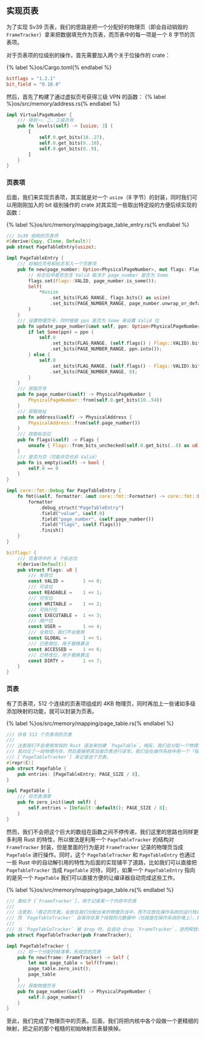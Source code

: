 ## 实现页表

为了实现 Sv39 页表，我们的思路是把一个分配好的物理页（即会自动销毁的 `FrameTracker`）拿来把数据填充作为页表，而页表中的每一项是一个 8 字节的页表项。

对于页表项的位级别的操作，首先需要加入两个关于位操作的 crate：

{% label %}os/Cargo.toml{% endlabel %}
```toml
bitflags = "1.2.1"
bit_field = "0.10.0"
```

然后，首先了构建了通过虚拟页号获得三级 VPN 的函数：
{% label %}os/src/memory/address.rs{% endlabel %}

```rust
impl VirtualPageNumber {
    /// 得到一、二、三级页号
    pub fn levels(self) -> [usize; 3] {
        [
            self.0.get_bits(18..27),
            self.0.get_bits(9..18),
            self.0.get_bits(0..9),
        ]
    }
}
```

### 页表项

后面，我们来实现页表项，其实就是对一个 `usize`（8 字节）的封装，同时我们可以用刚刚加入的 bit 级别操作的 crate 对其实现一些取出特定段的方便后续实现的函数：

{% label %}os/src/memory/mapping/page_table_entry.rs{% endlabel %}
```rust
/// Sv39 结构的页表项
#[derive(Copy, Clone, Default)]
pub struct PageTableEntry(usize);

impl PageTableEntry {
    /// 将相应页号和标志写入一个页表项
    pub fn new(page_number: Option<PhysicalPageNumber>, mut flags: Flags) -> Self {
        // 标志位中是否包含 Valid 取决于 page_number 是否为 Some
        flags.set(Flags::VALID, page_number.is_some());
        Self(
            *0usize
                .set_bits(FLAG_RANGE, flags.bits() as usize)
                .set_bits(PAGE_NUMBER_RANGE, page_number.unwrap_or_default().into()),
        )
    }
    /// 设置物理页号，同时根据 ppn 是否为 Some 来设置 Valid 位
    pub fn update_page_number(&mut self, ppn: Option<PhysicalPageNumber>) {
        if let Some(ppn) = ppn {
            self.0
                .set_bits(FLAG_RANGE, (self.flags() | Flags::VALID).bits() as usize)
                .set_bits(PAGE_NUMBER_RANGE, ppn.into());
        } else {
            self.0
                .set_bits(FLAG_RANGE, (self.flags() - Flags::VALID).bits() as usize)
                .set_bits(PAGE_NUMBER_RANGE, 0);
        }
    }
    /// 获取页号
    pub fn page_number(&self) -> PhysicalPageNumber {
        PhysicalPageNumber::from(self.0.get_bits(10..54))
    }
    /// 获取地址
    pub fn address(&self) -> PhysicalAddress {
        PhysicalAddress::from(self.page_number())
    }
    /// 获取标志位
    pub fn flags(&self) -> Flags {
        unsafe { Flags::from_bits_unchecked(self.0.get_bits(..8) as u8) }
    }
    /// 是否为空（可能非空也非 Valid）
    pub fn is_empty(&self) -> bool {
        self.0 == 0
    }
}

impl core::fmt::Debug for PageTableEntry {
    fn fmt(&self, formatter: &mut core::fmt::Formatter) -> core::fmt::Result {
        formatter
            .debug_struct("PageTableEntry")
            .field("value", &self.0)
            .field("page_number", &self.page_number())
            .field("flags", &self.flags())
            .finish()
    }
}

bitflags! {
    /// 页表项中的 8 个标志位
    #[derive(Default)]
    pub struct Flags: u8 {
        /// 有效位
        const VALID =       1 << 0;
        /// 可读位
        const READABLE =    1 << 1;
        /// 可写位
        const WRITABLE =    1 << 2;
        /// 可执行位
        const EXECUTABLE =  1 << 3;
        /// 用户位
        const USER =        1 << 4;
        /// 全局位，我们不会使用
        const GLOBAL =      1 << 5;
        /// 已使用位，用于替换算法
        const ACCESSED =    1 << 6;
        /// 已修改位，用于替换算法
        const DIRTY =       1 << 7;
    }
}
```

### 页表

有了页表项，512 个连续的页表项组成的 4KB 物理页，同时再加上一些诸如多级添加映射的功能，就可以封装为页表。

{% label %}os/src/memory/mapping/page_table.rs{% endlabel %}
```rust
/// 存有 512 个页表项的页表
///
/// 注意我们不会使用常规的 Rust 语法来创建 `PageTable`。相反，我们会分配一个物理页，
/// 其对应了一段物理内存，然后直接把其当做页表进行读写。我们会在操作系统中用一个「指针」
/// [`PageTableTracker`] 来记录这个页表。
#[repr(C)]
pub struct PageTable {
    pub entries: [PageTableEntry; PAGE_SIZE / 8],
}

impl PageTable {
    /// 将页表清零
    pub fn zero_init(&mut self) {
        self.entries = [Default::default(); PAGE_SIZE / 8];
    }
}
```

然而，我们不会把这个巨大的数组在函数之间不停传递，我们这里的思路也同样更多利用 Rust 的特性，所以做法是利用一个 `PageTableTracker` 的结构对 `FrameTracker` 封装，但是里面的行为是对 `FrameTracker` 记录的物理页当成 `PageTable` 进行操作。同时，这个 `PageTableTracker` 和 `PageTableEntry` 也通过一些 Rust 中的自动解引用的特性为后面的实现铺平了道路，比如我们可以直接把 `PageTableTracker` 当成 `PageTable` 对待，同时，如果一个 `PageTableEntry` 指向的是另一个 `PageTable` 我们可以直接方便的让编译器自动完成这些工作。

{% label %}os/src/memory/mapping/page_table.rs{% endlabel %}
```rust
/// 类似于 [`FrameTracker`]，用于记录某一个内存中页表
///
/// 注意到，「真正的页表」会放在我们分配出来的物理页当中，而不应放在操作系统的运行栈或堆中。
/// 而 `PageTableTracker` 会保存在某个线程的元数据中（也就是在操作系统的堆上），指向其真正的页表。
///
/// 当 `PageTableTracker` 被 drop 时，会自动 drop `FrameTracker`，进而释放帧。
pub struct PageTableTracker(pub FrameTracker);

impl PageTableTracker {
    /// 将一个分配的帧清零，形成空的页表
    pub fn new(frame: FrameTracker) -> Self {
        let mut page_table = Self(frame);
        page_table.zero_init();
        page_table
    }
    /// 获取物理页号
    pub fn page_number(&self) -> PhysicalPageNumber {
        self.0.page_number()
    }
}
```

至此，我们完成了物理页中的页表。后面，我们将把内核中各个段做一个更精细的映射，把之前的那个粗糙的初始映射页表替换掉。
